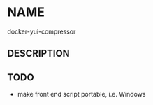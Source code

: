 NAME
====

docker-yui-compressor

DESCRIPTION
-----------

TODO
----

- make front end script portable, i.e. Windows
